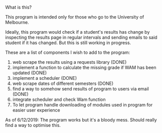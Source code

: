 What is this?

This program is intended only for those who go to the University of Melbourne.

Ideally, this program would check if a student's results has change by inspecting the results page in regular intervals and sending 
emails to said student if it has changed. But this is still working in progress.

These are a list of components I wish to add to the program:

1. web scrape the results using a requests library (DONE)
2. implement a function to calculate the missing grade if WAM has been updated (DONE)
3. implement a scheduler (DONE)
4. web scrape dates of different semesters (DONE)
5. find a way to somehow send results of program to users via email (DONE)
6. integrate scheduler and check Wam function 
7. To let program handle downloading of modules used in program for easier user experience

As of 6/12/2019:
	The program works but it's a bloody mess. Should really find a way to optimise this.	    

